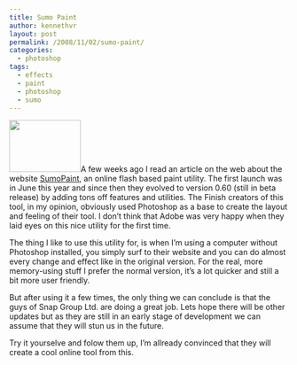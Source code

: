 ```yaml
---
title: Sumo Paint
author: kennethvr
layout: post
permalink: /2008/11/02/sumo-paint/
categories:
  - photoshop
tags:
  - effects
  - paint
  - photoshop
  - sumo
---
```

[<img class="alignright size-full wp-image-223" style="border: 0pt none;" title="sumo paint" src="http://www.devexp.eu/wp-content/uploads/2008/11/images.jpeg" alt="" width="129" height="94" />][1]A few weeks ago I read an article on the web about the website <a href=" http://www.sumopaint.com/" target="_blank">SumoPaint</a>, an online flash based paint utility. The first launch was in June this year and since then they evolved to version 0.60 (still in beta release) by adding tons off features and utilities. The Finish creators of this tool, in my opinion, obviously used Photoshop as a base to create the layout and feeling of their tool. I don&#8217;t think that Adobe was very happy when they laid eyes on this nice utility for the first time.

The thing I like to use this utility for, is when I&#8217;m using a computer without Photoshop installed, you simply surf to their website and you can do almost every change and effect like in the original version. For the real, more memory-using stuff I prefer the normal version, it&#8217;s a lot quicker and still a bit more user friendly.

But after using it a few times, the only thing we can conclude is that the guys of Snap Group Ltd. are doing a great job. Lets hope there will be other updates but as they are still in an early stage of development we can assume that they will stun us in the future.

Try it yourselve and folow them up, I&#8217;m allready convinced that they will create a cool online tool from this.

 [1]: www.sumopaint.com